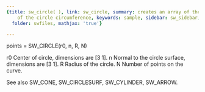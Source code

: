 ```yaml
---
{title: sw_circle( ), link: sw_circle, summary: creates an array of the 3D coordinates
    of the circle circumference, keywords: sample, sidebar: sw_sidebar, permalink: sw_circle.html,
  folder: swfiles, mathjax: 'true'}

---
```

 
points = SW_CIRCLE(r0, n, R, N) 
 
r0    Center of circle, dimensions are [3 1].
n     Normal to the circle surface, dimensions are [3 1].
R     Radius of the circle.
N     Number of points on the curve.
 
See also SW_CONE, SW_CIRCLESURF, SW_CYLINDER, SW_ARROW.
 

